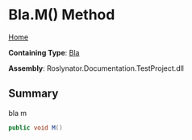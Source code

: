 # Bla\.M\(\) Method

[Home](../../../README.md)

**Containing Type**: [Bla](../README.md)

**Assembly**: Roslynator\.Documentation\.TestProject\.dll

## Summary

bla m

```csharp
public void M()
```

